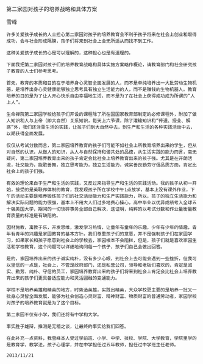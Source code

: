 第二家园对孩子的培养战略和具体方案

雪峰


    许多关爱孩子成长的人士担心第二家园对孩子的培养教育会不利于孩子将来在社会上创业和取得成功，会与社会形成隔膜，孩子们将来到社会上会无所适从而找不到工作。

    这种关爱孩子成长的心是可以理解的，这种担心也是有道理的。

    下面我把第二家园对孩子们的培养教育战略和具体实施方案略作概论，请教育部门和社会研究孩子教育的人士们参考思考。

    首先，教育的本质和目的在于培养身心灵智全面发展的人，而不是单纯培养出一大批劳动生物机器，是培养出身心灵健康能够独立思考具有独立生活能力的人，而不是赚钱的生物机器人。教育培养的目的是为了让人开心快乐自由幸福地生活，而不是为了在社会上获得成功成为所谓的“人上人”。

    生命禅院第二家园学校给孩子们开设的课程除了所在国国家教育部制定的必修课程外，附加了做人知识和人与上帝（即大自然）关系知识，每天上六节课，除了灌输知识和“传道、授业、解惑”外，我们还注重生活的实践，让孩子们到大自然中去，到生产和生活的各种实践活动中去，以期获得全面发展。

    仅仅从考试分数而言，第二家园培养教育的孩子们可能不如社会上所教育培养出来的学生，但从对自然的认识，从做人的知识，从人与自然保持和谐共处的品德，从生活实践的能力而言，毫无疑问，第二家园培养教育出来的孩子肯定会比社会上培养教育出来的孩子强。尤其是在开朗活泼，社交能力，能歌善舞，独立思考能力，独立生活能力，诚实善良勤劳守信品质方面，肯定比社会上的孩子们强。

    有效的理论来自于生产和生活的实践，又反过来指导生产和生活的实践活动。我的孩子从初一开始，接受的是英联邦体制的教育，我发现孩子所在学校中午1点放学，基本上没有课外作业，下午的活动主要是培养锻炼孩子们的社交活动能力和生产实践能力，所以，孩子的独立生活能力和解决实际问题的能力很强，基本上不用大人们过多地费心操心，高中毕业以优异成绩考入全球五十强美国大学，期间的一切琐碎事务全部自己解决，这证明，纯粹的以考试分数和作业量衡量教育质量的标准是有缺陷的。

    因材施教，寓教于乐，开发思维，激发学习热情，让童年有童年的乐趣，少年有少年的情趣，青年有青年的兴趣是家园教育的基本方针。我们尊重孩子们的意愿，并不是强制孩子们在家园学习，如果家长和孩子愿意到社会上的学校去，家园根本不会阻拦，但是，孩子们就是喜欢家园生活和学校教育，这个问题可以详细地询问每一个孩子，孩子们自己会做出回答。

    是的，家园培养出来的孩子诚实纯朴，没有多少心眼，到社会上去可能会遇到一些挫折，但我可以坚信的一点是，社会上，不管是政府部门，还是私营公司，领导和老板们喜欢的，肯定是诚实、勤劳、纯朴、守信的员工，家园培养教育出来的孩子们将来到社会上肯定会比社会上培养教育出来的孩子们更具备适应能力和灵活圆融的变通能力。

    学校不是培养英雄和精英的地方，时势造英雄，实践出精英，大众学校更主要的是培养一批又一批身心灵智全面发展，能够为社会创造心灵财富、精神财富、物质财富的普通劳动者，家园学校对孩子的培养教育就是为了这个目标。

    第二家园不仅有小学，我们还将有中学和大学。

    事实胜于雄辩，推测是无稽之谈，让最终的事实给我们回答。

    在此补充一点资料，我雪峰本人受过学前班、小学、中学、技校、学院、大学教育，学院里学的是教育学，教学法，孩子心理学，并在中学担任过五年教师，担任过中学班主任老师。

    2013/11/21



